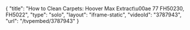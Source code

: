 {
    "title": "How to Clean Carpets: Hoover Max Extract\u00ae 77 FH50230, FH5022",
    "type": "solo",
    "layout": "iframe-static",
    "videoId": "3787943",
    "url": "\/tvpembed\/3787943"
}